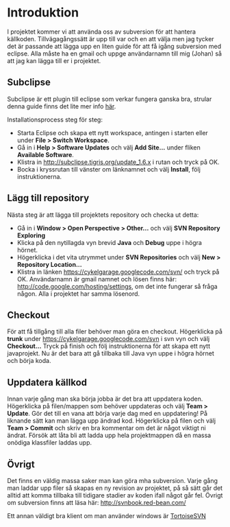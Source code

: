 # Introduktion #

I projektet kommer vi att använda oss av subversion för att hantera källkoden.
Tillvägagångssätt är upp till var och en att välja men jag tycker det är passande att lägga upp en liten guide för att få igång subversion med eclipse.
Alla måste ha en gmail och uppge användarnamn till mig (Johan) så att jag kan lägga till er i projektet.

## Subclipse ##

Subclipse är ett plugin till eclipse som verkar fungera ganska bra, strular denna guide finns det lite mer info [här](http://subclipse.tigris.org/servlets/ProjectProcess?pageID=p4wYuA).

Installationsprocess steg för steg:
  * Starta Eclipse och skapa ett nytt workspace, antingen i starten eller under **File > Switch Workspace**.
  * Gå in i **Help > Software Updates** och välj **Add Site...** under fliken **Available Software**.
  * Klistra in http://subclipse.tigris.org/update_1.6.x i rutan och tryck på OK.
  * Bocka i kryssrutan till vänster om länknamnet och välj **Install**, följ instruktionerna.

## Lägg till repository ##

Nästa steg är att lägga till projektets repository och checka ut detta:
  * Gå in i **Window > Open Perspective > Other...** och välj **SVN Repository Exploring**
  * Klicka på den nytillagda vyn brevid **Java** och **Debug** uppe i högra hörnet.
  * Högerklicka i det vita utrymmet under **SVN Repositories** och välj **New > Repository Location...**
  * Klistra in länken https://cykelgarage.googlecode.com/svn/ och tryck på OK.
Användarnamn är gmail namnet och lösen finns här: http://code.google.com/hosting/settings, om det inte fungerar så fråga någon. Alla i projektet har samma lösenord.

## Checkout ##

För att få tillgång till alla filer behöver man göra en checkout. Högerklicka på **trunk** under https://cykelgarage.googlecode.com/svn i svn vyn och välj **Checkout...**
Tryck på finish och följ instruktionerna för att skapa ett nytt javaprojekt.
Nu är det bara att gå tillbaka till Java vyn uppe i högra hörnet och börja koda.

## Uppdatera källkod ##

Innan varje gång man ska börja jobba är det bra att uppdatera koden. Högerklicka på filen/mappen som behöver uppdateras och välj **Team > Update**. Gör det till en vana att börja varje dag med en uppdatering!
På liknande sätt kan man lägga upp ändrad kod. Högerklicka på filen och välj **Team > Commit** och skriv en bra kommentar om det är något viktigt ni ändrat.
Försök att låta bli att ladda upp hela projektmappen då en massa onödiga klassfiler laddas upp.

## Övrigt ##

Det finns en väldig massa saker man kan göra mha subversion. Varje gång man laddar upp filer så skapas en ny revision av projektet, på så sätt går det alltid att komma tillbaka till tidigare stadier av koden ifall något går fel.
Övrigt om subversion finns att läsa här: http://svnbook.red-bean.com/

Ett annan väldigt bra klient om man använder windows är [TortoiseSVN](http://tortoisesvn.tigris.org/)
